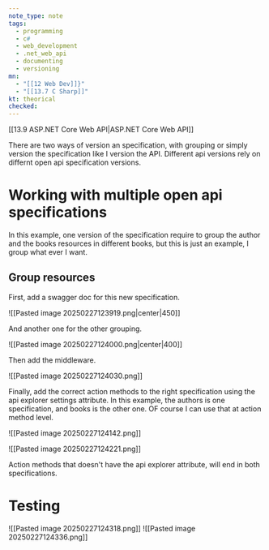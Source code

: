 ```yaml
---
note_type: note
tags:
  - programming
  - c#
  - web_development
  - .net_web_api
  - documenting
  - versioning
mn:
  - "[[12 Web Dev]]}"
  - "[[13.7 C Sharp]]"
kt: theorical
checked:
---
```

[[13.9 ASP.NET Core Web API|ASP.NET Core Web API]]

There are two ways of version an specification, with grouping or simply version the specification like I version the API. Different api versions rely on differnt open api specification versions.

# Working with multiple open api specifications
In this example, one version of the specification require to group the author and the books resources in different books, but this is just an example, I group what ever I want. 
## Group resources
First, add a swagger doc for this new specification.

![[Pasted image 20250227123919.png|center|450]]

And another one for the other grouping.

![[Pasted image 20250227124000.png|center|400]]

Then add the middleware.

![[Pasted image 20250227124030.png]]

Finally, add the correct action methods to the right specification using the api explorer settings attribute. In this example, the authors is one specification, and books is the other one. OF course I can use that at action  method level. 

![[Pasted image 20250227124142.png]]

![[Pasted image 20250227124221.png]]

Action methods that doesn't have the api explorer attribute, will end in both specifications.  
# Testing
![[Pasted image 20250227124318.png]]
![[Pasted image 20250227124336.png]]
